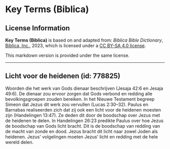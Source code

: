 # Key Terms (Biblica)

## License Information

**Key Terms (Biblica)** is based on and adapted from: _Biblica Bible Dictionary_, [Biblica, Inc.](https://www.biblica.com/), 2023, which is licensed under a [CC BY-SA 4.0 license](https://creativecommons.org/licenses/by-sa/4.0/legalcode.en).

This markdown version is provided under the same license.



--------------------------------

## Licht voor de heidenen (id: 778825)

Woorden die het werk van Gods dienaar beschrijven (Jesaja 42:6 en Jesaja 49:6\). De dienaar zou ervoor zorgen dat Gods verbond en redding alle bevolkingsgroepen zouden bereiken. In het Nieuwe Testament begreep Simeon dat Jezus dit werk zou vervullen (Lucas 2:30–32\). Paulus en Barnabas realiseerden zich dat zij ook een licht voor de heidenen moesten zijn (Handelingen 13:47\). Ze deden dit door de boodschap over Jezus met de heidenen te delen. In Handelingen 26:23 predikte Paulus over hoe Jezus de boodschap van Gods licht bracht. Dit is de boodschap van redding van de macht van zonde en dood. Jezus bracht dit licht naar zowel Joden als heidenen. Jezus' volgelingen moeten Jezus' licht en redding met de hele wereld delen.


